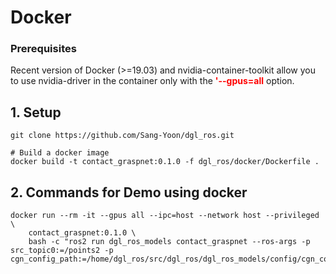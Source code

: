 # Docker
### Prerequisites
Recent version of Docker (>=19.03) and nvidia-container-toolkit allow you to use nvidia-driver in the container only with the <span style="color:red"> **'--gpus=all** </span> option.

## 1. Setup
```shell
git clone https://github.com/Sang-Yoon/dgl_ros.git

# Build a docker image
docker build -t contact_graspnet:0.1.0 -f dgl_ros/docker/Dockerfile .
```

## 2. Commands for Demo using docker
```shell
docker run --rm -it --gpus all --ipc=host --network host --privileged \
    contact_graspnet:0.1.0 \
    bash -c "ros2 run dgl_ros_models contact_graspnet --ros-args -p src_topic0:=/points2 -p cgn_config_path:=/home/dgl_ros/src/dgl_ros/dgl_ros_models/config/cgn_config.yaml"
```